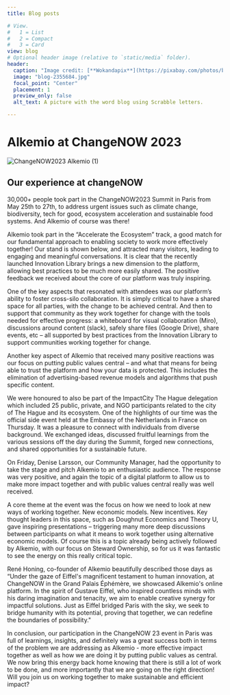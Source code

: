 ```yaml
---
title: Blog posts

# View.
#   1 = List
#   2 = Compact
#   3 = Card
view: blog
# Optional header image (relative to `static/media` folder).
header:
  caption: "Image credit: [**Wokandapix**](https://pixabay.com/photos/blog-internet-web-technology-media-2355684)"
  image: "blog-2355684.jpg"
  focal_point: "Center"
  placement: 1
  preview_only: false
  alt_text: A picture with the word blog using Scrabble letters.

---
```

# Alkemio at ChangeNOW 2023


![ChangeNOW2023 Alkemio (1)](https://github.com/alkem-io/website/assets/114920200/8532a91d-5e04-42b5-b277-90ddd6be347d)



## Our experience at changeNOW

30,000+ people took part in the ChangeNOW2023 Summit in Paris from May 25th to 27th, to address urgent issues such as climate change, biodiversity, tech for good, ecosystem acceleration and sustainable food systems. And Alkemio of course was there!  

Alkemio took part in the “Accelerate the Ecosystem” track, a good match for our fundamental approach to enabling society to work more effectively together! Our stand is shown below, and attracted many visitors, leading to engaging and meaningful conversations. It is clear that the recently launched Innovation Library brings a new dimension to the platform, allowing best practices to be much more easily shared. The positive feedback we received about the core of our platform was truly inspiring.  

One of the key aspects that resonated with attendees was our platform’s ability to foster cross-silo collaboration. It is simply critical to have a shared space for all parties, with the change to be achieved central. And then to support that community as they work together for change with the tools needed for effective progress:  a whiteboard for visual collaboration (Miro), discussions around content (slack), safely share files (Google Drive), share events, etc – all supported by best practices from the Innovation Library to support communities working together for change.  

Another key aspect of Alkemio that received many positive reactions was our focus on putting public values central – and what that means for being able to trust the platform and how your data is protected. This includes the elimination of advertising-based revenue models and algorithms that push specific content.  

We were honoured to also be part of the ImpactCity The Hague delegation which included 25 public, private, and NGO participants related to the city of The Hague and its ecosystem. One of the highlights of our time was the official side event held at the Embassy of the Netherlands in France on Thursday. It was a pleasure to connect with individuals from diverse background. We exchanged ideas, discussed fruitful learnings from the various sessions off the day during the Summit, forged new connections, and shared opportunities for a sustainable future. 

On Friday, Denise Larsson, our Community Manager, had the opportunity to take the stage and pitch Alkemio to an enthusiastic audience. The response was very positive, and again the topic of a digital platform to allow us to make more impact together and with public values central really was well received. 

A core theme at the event was the focus on how we need to look at new ways of working together. New economic models. New incentives. Key thought leaders in this space, such as  Doughnut Economics and Theory U, gave inspiring presentations – triggering many more deep discussions between participants on what it means to work together using alternative economic models. Of course this is a topic already being actively followed by Alkemio, with our focus on Steward Ownership, so for us it was fantastic to see the energy on this really critical topic. 

René Honing, co-founder of Alkemio beautifully described those days as “Under the gaze of Eiffel's magnificent testament to human innovation, at ChangeNOW in the Grand Palais Éphémère, we showcased Alkemio's online platform. In the spirit of Gustave Eiffel, who inspired countless minds with his daring imagination and tenacity, we aim to enable creative synergy for impactful solutions. Just as Eiffel bridged Paris with the sky, we seek to bridge humanity with its potential, proving that together, we can redefine the boundaries of possibility." 

In conclusion, our participation in the ChangeNOW 23 event in Paris was full of learnings, insights, and definitely was a great success both in terms of the problem we are addressing as Alkemio - more effective impact together as well as how we are doing it by putting public values as central. We now bring this energy back home knowing that there is still a lot of work to be done, and more importantly that we are going on the right direction! Will you join us on working together to make sustainable and efficient impact?  
